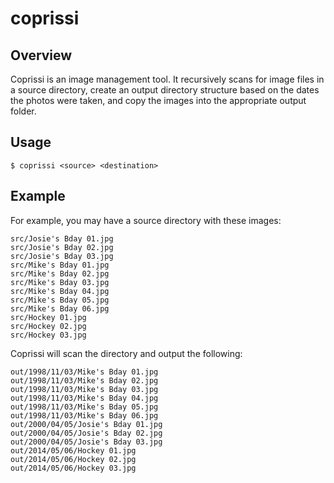 # coprissi

## Overview

Coprissi is an image management tool. It recursively scans for image files in a source directory, create an output directory structure based on the dates the photos were taken, and copy the images into the appropriate output folder.

## Usage

    $ coprissi <source> <destination>

## Example

For example, you may have a source directory with these images:

    src/Josie's Bday 01.jpg
    src/Josie's Bday 02.jpg
    src/Josie's Bday 03.jpg
    src/Mike's Bday 01.jpg
    src/Mike's Bday 02.jpg
    src/Mike's Bday 03.jpg
    src/Mike's Bday 04.jpg
    src/Mike's Bday 05.jpg
    src/Mike's Bday 06.jpg
    src/Hockey 01.jpg
    src/Hockey 02.jpg
    src/Hockey 03.jpg

Coprissi will scan the directory and output the following:

    out/1998/11/03/Mike's Bday 01.jpg
    out/1998/11/03/Mike's Bday 02.jpg
    out/1998/11/03/Mike's Bday 03.jpg
    out/1998/11/03/Mike's Bday 04.jpg
    out/1998/11/03/Mike's Bday 05.jpg
    out/1998/11/03/Mike's Bday 06.jpg
    out/2000/04/05/Josie's Bday 01.jpg
    out/2000/04/05/Josie's Bday 02.jpg
    out/2000/04/05/Josie's Bday 03.jpg
    out/2014/05/06/Hockey 01.jpg
    out/2014/05/06/Hockey 02.jpg
    out/2014/05/06/Hockey 03.jpg
